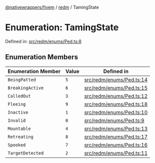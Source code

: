 [@nativewrappers/fivem](../../README.md) / [redm](../README.md) / TamingState

# Enumeration: TamingState

Defined in: [src/redm/enums/Ped.ts:8](https://github.com/nativewrappers/fivem/blob/b9a4f02a0f902a29cccc3c350b3c8379abeb4a1b/src/redm/enums/Ped.ts#L8)

## Enumeration Members

| Enumeration Member | Value | Defined in |
| ------ | ------ | ------ |
| <a id="beingpatted"></a> `BeingPatted` | `5` | [src/redm/enums/Ped.ts:14](https://github.com/nativewrappers/fivem/blob/b9a4f02a0f902a29cccc3c350b3c8379abeb4a1b/src/redm/enums/Ped.ts#L14) |
| <a id="breakingactive"></a> `BreakingActive` | `6` | [src/redm/enums/Ped.ts:15](https://github.com/nativewrappers/fivem/blob/b9a4f02a0f902a29cccc3c350b3c8379abeb4a1b/src/redm/enums/Ped.ts#L15) |
| <a id="calledout"></a> `CalledOut` | `3` | [src/redm/enums/Ped.ts:12](https://github.com/nativewrappers/fivem/blob/b9a4f02a0f902a29cccc3c350b3c8379abeb4a1b/src/redm/enums/Ped.ts#L12) |
| <a id="fleeing"></a> `Fleeing` | `9` | [src/redm/enums/Ped.ts:18](https://github.com/nativewrappers/fivem/blob/b9a4f02a0f902a29cccc3c350b3c8379abeb4a1b/src/redm/enums/Ped.ts#L18) |
| <a id="inactive"></a> `Inactive` | `1` | [src/redm/enums/Ped.ts:10](https://github.com/nativewrappers/fivem/blob/b9a4f02a0f902a29cccc3c350b3c8379abeb4a1b/src/redm/enums/Ped.ts#L10) |
| <a id="invalid"></a> `Invalid` | `0` | [src/redm/enums/Ped.ts:9](https://github.com/nativewrappers/fivem/blob/b9a4f02a0f902a29cccc3c350b3c8379abeb4a1b/src/redm/enums/Ped.ts#L9) |
| <a id="mountable"></a> `Mountable` | `4` | [src/redm/enums/Ped.ts:13](https://github.com/nativewrappers/fivem/blob/b9a4f02a0f902a29cccc3c350b3c8379abeb4a1b/src/redm/enums/Ped.ts#L13) |
| <a id="retreating"></a> `Retreating` | `8` | [src/redm/enums/Ped.ts:17](https://github.com/nativewrappers/fivem/blob/b9a4f02a0f902a29cccc3c350b3c8379abeb4a1b/src/redm/enums/Ped.ts#L17) |
| <a id="spooked"></a> `Spooked` | `7` | [src/redm/enums/Ped.ts:16](https://github.com/nativewrappers/fivem/blob/b9a4f02a0f902a29cccc3c350b3c8379abeb4a1b/src/redm/enums/Ped.ts#L16) |
| <a id="targetdetected"></a> `TargetDetected` | `2` | [src/redm/enums/Ped.ts:11](https://github.com/nativewrappers/fivem/blob/b9a4f02a0f902a29cccc3c350b3c8379abeb4a1b/src/redm/enums/Ped.ts#L11) |
